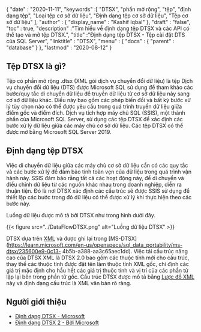 {
  "date" : "2020-11-11",
  "keywords" :[ "DTSX", "phần mở rộng", "tệp", "định dạng tệp", "Loại tệp cơ sở dữ liệu", "Định dạng tệp cơ sở dữ liệu", "Tệp cơ sở dữ liệu" ],
  "author" : {
    "display_name" : "Kashif Iqbal"
},
  "draft" : "false",
  "toc" : true,
  "description" :"Tìm hiểu về định dạng tệp DTSX và các API có thể tạo và mở tệp DTSX.",
  "title" :"Định dạng tệp DTSX - Tệp cài đặt DTS của SQL Server",
  "linktitle" : "DTSX",
  "menu" : {
    "docs" : {
      "parent" : "database"
}
},
  "lastmod" : "2020-08-12"
}

## Tệp DTSX là gì?

Tệp có phần mở rộng .dtsx (XML gói dịch vụ chuyển đổi dữ liệu) là tệp Dịch vụ chuyển đổi dữ liệu (DTS) được Microsoft SQL sử dụng để tham khảo các bước/quy tắc di chuyển dữ liệu để truyền dữ liệu từ cơ sở dữ liệu này sang cơ sở dữ liệu khác. Điều này bao gồm các phép biến đổi và bất kỳ bước xử lý tùy chọn nào có thể được yêu cầu trong quá trình truyền dữ liệu giữa điểm gốc và điểm đích. Dịch vụ tích hợp máy chủ SQL (SSIS), một thành phần của Microsoft SQL Server, sử dụng các tệp DTSX để xác định các bước xử lý dữ liệu giữa các máy chủ cơ sở dữ liệu. Các tệp DTSX có thể được mở bằng Microsoft SQL Server 2019.

## Định dạng tệp DTSX

Việc di chuyển dữ liệu giữa các máy chủ cơ sở dữ liệu cần có các quy tắc và các bước xử lý để đảm bảo tính toàn vẹn của dữ liệu trong quá trình vận hành này. SSIS đảm bảo rằng tất cả các hoạt động này, để di chuyển và điều chỉnh dữ liệu từ các nguồn khác nhau trong doanh nghiệp, diễn ra thuận tiện. Đó là nơi DTSX xác định các cấu trúc sẽ được SSIS sử dụng để thiết lập các bước trong đó dữ liệu có thể được xử lý khi thực hiện theo các bước này.

Luồng dữ liệu được mô tả bởi DTSX như trong hình dưới đây.

{{< figure src="../DataFlowDTSX.png" alt="Luồng dữ liệu DTSX" >}}

DTSX dựa trên [XML](/vi/web/xml/) và được ghi lại trong [MS-DTSX](https://learn.microsoft.com/en-us/openspecs/sql_data_portability/ms-dtsx/235600e9-0c13- 4b5b-a388-aa3c65aec1dd). Việc tái cấu trúc nâng cao của DTSX XML là DTSX 2.0 bao gồm các thuộc tính mới cho cấu trúc, thay thế các thuộc tính được đặt tên làm thuộc tính XML gốc, chỉ định các giá trị mặc định cho hầu hết các giá trị thuộc tính và vị trí của các phần tử lặp lại bên trong phần tử gốc. Cấu trúc DTSX được mô tả bằng [Lược đồ XML](https://learn.microsoft.com/en-us/openspecs/sql_data_portability/ms-dtsx/e5095968-26ea-4824-a717-153ccee642dc#Appendix_A_1) này và định dạng cấu trúc là XML văn bản rõ ràng.

## Người giới thiệu

* [Định dạng DTSX - Microsoft](https://learn.microsoft.com/en-us/openspecs/sql_data_portability/ms-dtsx/235600e9-0c13-4b5b-a388-aa3c65aec1dd)
* [Định dạng DTSX 2 - Bởi Microsoft](https://learn.microsoft.com/en-us/openspecs/sql_data_portability/ms-dtsx2/fb216aa4-62ab-41c8-a6d5-5b1002739d21)

